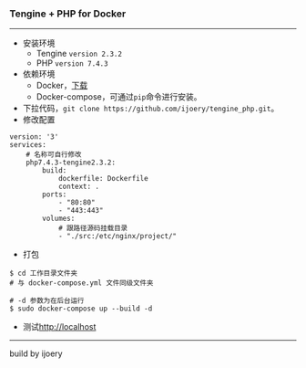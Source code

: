 ### Tengine + PHP for Docker

---

* 安装环境
  * Tengine `version 2.3.2`
  * PHP `version 7.4.3`
* 依赖环境
  * Docker，[下载](https://docker.com)
  * Docker-compose，可通过`pip`命令进行安装。
* 下拉代码，`git clone https://github.com/ijoery/tengine_php.git`。
* 修改配置

```
version: '3'
services: 
    # 名称可自行修改
    php7.4.3-tengine2.3.2:
        build: 
            dockerfile: Dockerfile
            context: .
        ports: 
            - "80:80"
            - "443:443"
        volumes: 
            # 跟路径源码挂载目录
            - "./src:/etc/nginx/project/"
```

* 打包

```
$ cd 工作目录文件夹
# 与 docker-compose.yml 文件同级文件夹

# -d 参数为在后台运行
$ sudo docker-compose up --build -d
```

* 测试[http://localhost](http://localhost)

---

build by ijoery
